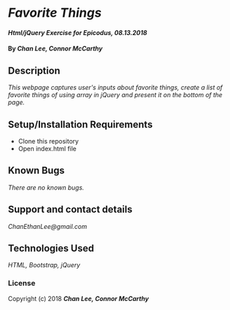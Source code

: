 # _Favorite Things_

#### _Html/jQuery Exercise for Epicodus, 08.13.2018_

#### By _**Chan Lee, Connor McCarthy**_

## Description

_This webpage captures user's inputs about favorite things, create a list of favorite things of using array in jQuery and present it on the bottom of the page._

## Setup/Installation Requirements

* Clone this repository
* Open index.html file

## Known Bugs

_There are no known bugs._

## Support and contact details

_ChanEthanLee@gmail.com_

## Technologies Used

_HTML, Bootstrap, jQuery_

### License

Copyright (c) 2018 **_Chan Lee, Connor McCarthy_**

